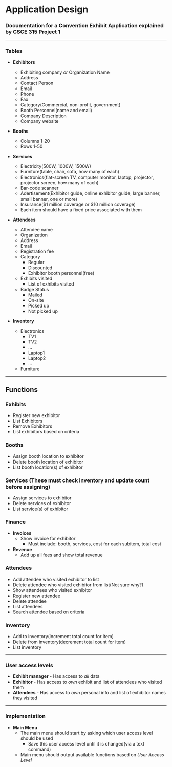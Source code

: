 # Application Design
### Documentation for a Convention Exhibit Application explained by CSCE 315 Project 1

***

### Tables
* **Exhibitors**
  * Exhibiting company _or_ Organization Name
  * Address
  * Contact Person
  * Email
  * Phone
  * Fax
  * Category(Commercial, non-profit, government)
  * Booth Personnel(name and email)
  * Company Description
  * Company website

* **Booths**
  * Columns 1-20
  * Rows 1-50

* **Services**
  * Electricity(500W, 1000W, 1500W)
  * Furniture(table, chair, sofa, how many of each)
  * Electronics(flat-screen TV, computer monitor, laptop, projector, projector screen, how many of each)
  * Bar-code scanner
  * Adertisement(Exhibitor guide, online exhibitor guide, large banner, small banner, one or more)
  * Insurance($1 million coverage or $10 million coverage)
  * Each item should have a fixed price associated with them

* **Attendees**
  * Attendee name
  * Organization
  * Address
  * Email
  * Registration fee
  * Category
    * Regular
    * Discounted
    * Exhibitor booth personnel(free)
  * Exhibits visited
    * List of exhibits visited
  * Badge Status
    * Mailed
    * On-site
    * Picked up
    * Not picked up
* **Inventory**
  * Electronics
    * TV1
    * TV2
    * ...
    * Laptop1
    * Laptop2
    * ...
  * Furniture

***

## Functions
### Exhibits
* Register new exhibitor
* List Exhibitors
* Remove Exhibitors
* List exhibitors based on criteria

### Booths
* Assign booth location to exhibitor
* Delete booth location of exhibitor
* List booth location(s) of exhibitor

### Services (These **must** check inventory and update count before assigning)
* Assign services to exhibitor
* Delete services of exhibitor
* List service(s) of exhibitor

### Finance
* **Invoices**
  * Show invoice for exhibitor
    * Must include: booth, services, cost for each subitem, total cost
* **Revenue**
  * Add up all fees and show total revenue

### Attendees
* Add attendee who visited exhibitor to list
* Delete attendee who visited exhibitor from list(Not sure why?)
* Show attendees who visited exhibitor
* Register new attendee
* Delete attendee
* List attendees
* Search attendee based on criteria

### Inventory
* Add to inventory(increment total count for item)
* Delete from inventory(decrement total count for item)
* List inventory

***

### User access levels
* **Exhibit manager** - Has access to _all_ data
* **Exhibitor** - Has access to _own_ exhibit and list of attendees who visited them
* **Attendees** - Has access to _own_ personal info and list of exhibitor names they visited

***

### Implementation
* **Main Menu**
  * The main menu should start by asking which user access level should be used
    * Save this user access level until it is changed(via a text command)
  * Main menu should output available functions based on _User Access Level_
